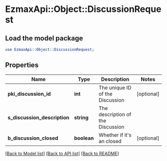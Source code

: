 # EzmaxApi::Object::DiscussionRequest

## Load the model package
```perl
use EzmaxApi::Object::DiscussionRequest;
```

## Properties
Name | Type | Description | Notes
------------ | ------------- | ------------- | -------------
**pki_discussion_id** | **int** | The unique ID of the Discussion | [optional] 
**s_discussion_description** | **string** | The description of the Discussion | 
**b_discussion_closed** | **boolean** | Whether if it&#39;s an closed | [optional] 

[[Back to Model list]](../README.md#documentation-for-models) [[Back to API list]](../README.md#documentation-for-api-endpoints) [[Back to README]](../README.md)


